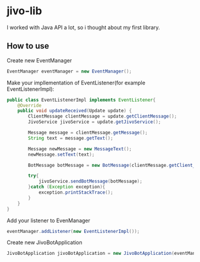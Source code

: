 # jivo-lib
I worked with Java API a lot, so i thought about my first library.


## How to use

Create new EventManager

```java
EventManager eventManager = new EventManager();
```
Make your impllementation of EventListener(for example EventListenerImpl):
```java
public class EventListenerImpl implements EventListener{
    @Override
    public void updateReceived(Update update) {
        ClientMessage clientMessage = update.getClientMessage();
        JivoService jivoService = update.getJivoService();

        Message message = clientMessage.getMessage();
        String text = message.getText();

        Message newMessage = new MessageText();
        newMessage.setText(text);

        BotMessage botMessage = new BotMessage(clientMessage.getClient_id(), clientMessage.getChat_id(), newMessage);

        try{
            jivoService.sendBotMessage(botMessage);
        }catch (Exception exception){
            exception.printStackTrace();
        }
    }
}
```
Add your listener to EvenManager

```java
eventManager.addListener(new EventListenerImpl());
```
Create new JivoBotApplication

```java
JivoBotApplication jivoBotApplication = new JivoBotApplication(eventManager,8080,"token");
```

